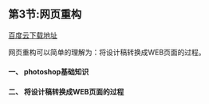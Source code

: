 ## 第3节:网页重构

[百度云下载地址](http://pan.baidu.com/s/1c5jDc6)

网页重构可以简单的理解为：将设计稿转换成WEB页面的过程。

#### 一、 photoshop基础知识

#### 二、 将设计稿转换成WEB页面的过程
